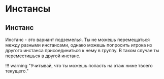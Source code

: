 # Инстансы

## Инстанс

Инстанс - это вариант подземелья.
Ты не можешь перемещаться между разными инстансами, однако можешь попросить игрока из другого инстанса присоединиться к нему в группу.
В таком случае ты переместишься в другой инстанс.

!!! warning "Учитывай, что ты можешь попасть на этаж ниже твоего текущего."
